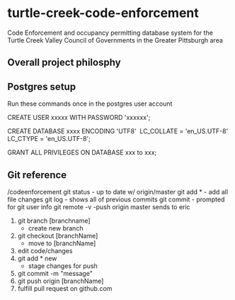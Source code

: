 # turtle-creek-code-enforcement
Code Enforcement and occupancy permitting database system for the Turtle Creek Valley Council of Governments in the Greater Pittsburgh area
## Overall project philosphy

## Postgres setup

Run these commands once in the postgres user account

CREATE USER xxxxx WITH PASSWORD 'xxxxxx';

CREATE DATABASE xxxx ENCODING 'UTF8'  LC_COLLATE = 'en_US.UTF-8' LC_CTYPE = 'en_US.UTF-8';

GRANT ALL PRIVILEGES ON DATABASE xxx to xxx;


## Git reference
/codeenforcement git status
	- up to date w/ origin/master
git add * 
	- add all file changes
git log 
	- shows all of previous commits
git commit
	- prompted for git user info 
git remote -v
	-push origin master sends to eric
1) git branch [branchname]
	- create new branch
2) git checkout [branchName]
	- move to [branchName] 
3) edit code/changes
4) git add *  new 
	- stage changes for push
5) git commit -m "message"
6) git push origin [branchName]
7) fulfill pull request on github.com
